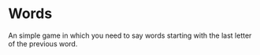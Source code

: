 # Words
An simple game in which you need to say words starting with the last letter of the previous word.
